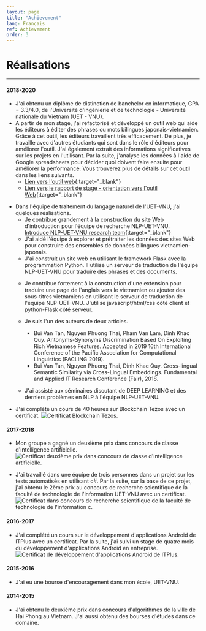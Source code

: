```yaml
---
layout: page
title: "Achievement"
lang: Français
ref: Achievement
order: 3
---
```

# Réalisations
---

#### 2018-2020
* J'ai obtenu un diplôme de distinction de banchelor en informatique, GPA = 3.3/4.0, de l'Université d'ingénierie et de technologie - Université nationale du Vietnam (UET - VNU).
* A partir de mon stage, j'ai refactorisé et développé un outil web qui aide les éditeurs à éditer des phrases ou mots bilingues japonais-vietnamien. Grâce à cet outil, les éditeurs travaillent très efficacement. De plus, je travaille avec d'autres étudiants qui sont dans le rôle d'éditeurs pour améliorer l'outil. J'ai également extrait des informations significatives sur les projets en l'utilisant. Par la suite, j'analyse les données à l'aide de Google spreadsheets pour décider quoi doivent faire ensuite pour améliorer la performance. Vous trouverez plus de détails sur cet outil dans les liens suivants.  
    * [Lien vers l'outil web](http://ngulieu.dichmay.vn:8888/){:target="_blank"}   
    * [Lien vers le rapport de stage - orientation vers l'outil Web](https://drive.google.com/file/d/1pcfHZEsMSg7HKkSC_BkELBJZeas5uZoi/view?usp=sharing){:target="_blank"}

<!-- * Je rejoins une classe de Big Data. -->
* Dans l'équipe de traitement du langage naturel de l'UET-VNU, j'ai quelques réalisations. 
    * Je contribue grandement à la construction du site Web d'introduction pour l'équipe de recherche NLP-UET-VNU.  
      [Introduce NLP-UET-VNU research team](https://uetnlp.github.io/en/Introduction/){:target="_blank"} 
    * J'ai aidé l'équipe à explorer et prétraiter les données des sites Web pour construire des ensembles de données bilingues vietnamien-japonais.
    * J'ai construit un site web en utilisant le framework Flask avec la programmation Python. Il utilise un serveur de traduction de l'équipe NLP-UET-VNU pour traduire des phrases et des documents. 
    <!--[Link app](https://nmtuet.ddnsfree.com/login_interface/){:target="_blank"} -->
    <!--[Lien de rapport du app](https://nmtuet.ddnsfree.com/login_interface/){:target="_blank"} -->
    * Je contribue fortement à la construction d'une extension pour traduire une page de l'anglais vers le vietnamien ou ajouter des sous-titres vietnamiens en utilisant le serveur de traduction de l'équipe NLP-UET-VNU. J'utilise javascript/html/css côté client et python-Flask côté serveur. 
    * Je suis l'un des auteurs de deux articles. 
        * Bui Van Tan, Nguyen Phuong Thai, Pham Van Lam, Dinh Khac Quy. Antonyms-Synonyms Discrimination Based On Exploiting Rich Vietnamese Features. Accepted in 2019 16th International Conference of the Pacific Association for Computational Linguistics (PACLING 2019).
        * Bui Van Tan, Nguyen Phuong Thai, Dinh Khac Quy. Cross-lingual Semantic Similarity via Cross-Lingual Embeddings. Fundamental and Applied IT Research Conference (Fair), 2018.  
        
    * J'ai assisté aux séminaires discutant de DEEP LEARNING et des derniers problèmes en NLP à l'équipe NLP-UET-VNU.
* J'ai complété un cours de 40 heures sur Blockchain Tezos avec un certificat.
![](/Certificates/Tezos.jpg "Certificat Blockchain Tezos.")

#### 2017-2018
* Mon groupe a gagné un deuxième prix dans concours de classe d'intelligence artificielle.
![](/Certificates/AI.jpg "Certificat deuxième prix dans concours de classe d'intelligence artificielle.")

* J'ai travaillé dans une équipe de trois personnes dans un projet sur les tests automatisés en utilisant c#. Par la suite, sur la base de ce projet, j'ai obtenu le 2ème prix au concours de recherche scientifique de la faculté de technologie de l'information UET-VNU avec un certificat.
![](/Certificates/Csharp.jpg "Certificat dans concours de recherche scientifique de la faculté de technologie de l'information c.")

#### 2016-2017
* J'ai complété un cours sur le développement d'applications Android de ITPlus avec un certificat. Par la suite, j'ai suivi un stage de quatre mois du développement d'applications Android en entreprise.
![](/Certificates/android.jpg "Certificat de développement d'applications Android de ITPlus.")

#### 2015-2016
* J'ai eu une bourse d'encouragement dans mon école, UET-VNU.

#### 2014-2015
* J'ai obtenu le deuxième prix dans concours d'algorithmes de la ville de Hai Phong au Vietnam. J'ai aussi obtenu des bourses d'études dans ce domaine.
